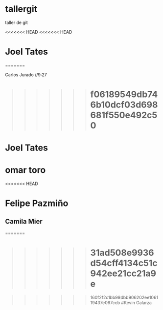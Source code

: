 # tallergit

taller de git

<!-- Carlos Jurado -->

<<<<<<< HEAD
<<<<<<< HEAD

# Joel Tates

=======

Carlos Jurado //9:27

> > > > > > > # f06189549db746b10dcf03d698681f550e492c50

# Joel Tates

# omar toro

<<<<<<< HEAD

# Felipe Pazmiño

## Camila Mier

=======

> > > > > > > # 31ad508e9936d54cff4134c51c942ee21cc21a9e


> > > > > > > 160f2f2c1bb994bb906202ee106119437e067ccb
#Kevin Galarza
